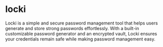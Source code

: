 # locki
 Locki is a simple and secure password management tool that helps users generate and store strong passwords effortlessly. With a built-in customizable password generator and an encrypted vault, Locki ensures your credentials remain safe while making password management easy.
